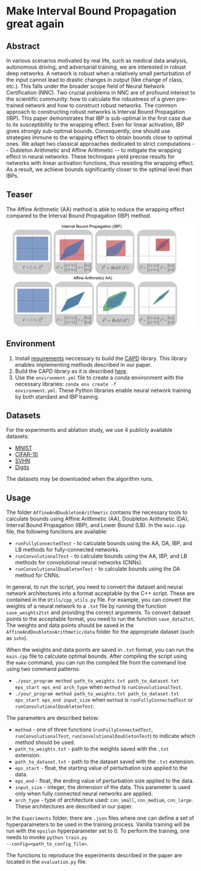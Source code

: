 # Make Interval Bound Propagation great again

## Abstract
In various scenarios motivated by real life, such as medical data analysis, autonomous driving, and adversarial training, we are interested in robust deep networks. A network is robust when a relatively small perturbation of the input cannot lead to drastic changes in output (like change of class, etc.). This falls under the broader scope field of Neural Network Certification (NNC).
Two crucial problems in NNC are of profound interest to the scientific community: how to calculate the robustness of a given pre-trained network and how to construct robust networks. The common approach to constructing robust networks is Interval Bound Propagation (IBP). 
This paper demonstrates that IBP is sub-optimal in the first case due to its susceptibility to the wrapping effect. Even for linear activation, IBP gives strongly sub-optimal bounds. Consequently, one should use strategies immune to the wrapping effect to obtain bounds close to optimal ones. We adapt two classical approaches dedicated to strict computations -- Dubleton Arithmetic and Affine Arithmetic -- to mitigate the wrapping effect in neural networks. These techniques yield precise results for networks with linear activation functions, thus resisting the wrapping effect. As a result, we achieve bounds significantly closer to the optimal level than IBPs.

## Teaser
The Affine Arithmetic (AA) method is able to reduce the wrapping effect compared to the Interval Bound Propagation (IBP) method.

![Working scheme of the AA and IBP methods](./teaser.png)

## Environment
1. Install [requirements](http://capd.ii.uj.edu.pl/html/capd_requirements.html) neccessary to build the [CAPD](https://github.com/CAPDGroup/CAPD) library. This library enables implementing methods described in our paper. 
2. Build the CAPD library as it is described [here](https://github.com/CAPDGroup/CAPD).
3. Use the <code>environment.yml</code> file to create a conda environment with the necessary libraries: <code>conda env create -f environment.yml</code>. These Python libraries enable neural network training by both standard and IBP training.

## Datasets
For the experiments and ablation study, we use 4 publicly available datasets:
* [MNIST](https://pytorch.org/vision/stable/generated/torchvision.datasets.MNIST.html)
* [CIFAR-10](https://pytorch.org/vision/stable/generated/torchvision.datasets.CIFAR10.html) 
* [SVHN](https://pytorch.org/vision/main/generated/torchvision.datasets.SVHN.html)
* [Digits](https://scikit-learn.org/stable/auto_examples/datasets/plot_digits_last_image.html)


The datasets may be downloaded when the algorithm runs.

## Usage
The folder <code>AffineAndDoubletonArithmetic</code> contains the necessary tools to calculate bounds using Affine Arithmetic (AA), Doubleton Arithmetic (DA), Interval Bound Propagation (IBP), and Lower Bound (LB). In the <code>main.cpp</code> file, the following functions are available:
* <code>runFullyConnectedTest</code> - to calculate bounds using the AA, DA, IBP, and LB methods for fully-connected networks.
* <code>runConvolutionalTest</code> - to calculate bounds using the AA, IBP, and LB methods for convolutional neural networks (CNNs).
* <code>runConvolutionalDoubletonTest</code> - to calculate bounds using the DA method for CNNs.

In general, to run the script, you need to convert the dataset and neural network architectures into a format acceptable by the C++ script. These are contained in the <code>Utils/cpp_utils.py</code> file. For example, you can convert the weights of a neural network to a <code>.txt</code> file by running the function <code>save_weights2txt</code> and providing the correct arguments. To convert dataset points to the acceptable format, you need to run the function <code>save_data2txt</code>. The weights and data points should be saved in the <code>AffineAndDoubletonArithmetic/data</code> folder for the appropriate dataset (such as <code>svhn</code>).

When the weights and data points are saved in <code>.txt</code> format, you can run the <code>main.cpp</code> file to calculate optimal bounds. After compiling the script using the <code>make</code> command, you can run the compiled file from the command line using two command patterns:
* <code>./your_program method path_to_weights.txt path_to_dataset.txt eps_start eps_end arch_type</code> when <code>method</code> is <code>runConvolutionalTest</code>.
* <code>./your_program method path_to_weights.txt path_to_dataset.txt eps_start eps_end input_size</code> when <code>method</code> is <code>runFullyConnectedTest</code> or <code>runConvolutionalDoubletonTest</code>.

The parameters are described below:
* <code>method</code> - one of three functions (<code>runFullyConnectedTest</code>, <code>runConvolutionalTest</code>, <code>runConvolutionalDoubletonTest</code>) to indicate which method should be used.
* <code>path_to_weights.txt</code> - path to the weights saved with the <code>.txt</code> extension.
* <code>path_to_dataset.txt</code> - path to the dataset saved with the <code>.txt</code> extension.
* <code>eps_start</code> - float, the starting value of perturbation size applied to the data.
* <code>eps_end</code> - float, the ending value of perturbation size applied to the data.
* <code>input_size</code> - integer, the dimension of the data. This parameter is used only when fully connected neural networks are applied.
* <code>arch_type</code> - type of architecture used: <code>cnn_small</code>, <code>cnn_medium</code>, <code>cnn_large</code>. These architectures are described in our paper.

In the <code>Experiments</code> folder, there are <code>.json</code> files where one can define a set of hyperparameters to be used in the training process. Vanilla training will be run with the <code>epsilon</code> hyperparameter set to 0. To perform the training, one needs to invoke <code>python train.py --config=<path_to_config_file></code>.

The functions to reproduce the experiments described in the paper are located in the <code>evaluation.py</code> file.